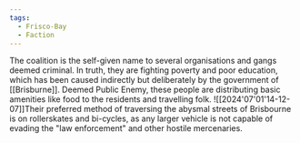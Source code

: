 ```yaml
---
tags:
  - Frisco-Bay
  - Faction
---
```

The coalition is the self-given name to several organisations and gangs deemed criminal.
In truth, they are fighting poverty and poor education, which has been caused indirectly but deliberately by the government of [[Brisburne]]. 
Deemed Public Enemy, these people are distributing basic amenities like food to the residents and travelling folk. ![[2024'07'01'14-12-07]]Their preferred method of traversing the abysmal streets of Brisbourne is on rollerskates and bi-cycles, as any larger vehicle is not capable of evading the "law enforcement" and other hostile mercenaries. 